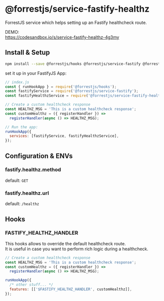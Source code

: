 # @forrestjs/service-fastify-healthz

ForrestJS service which helps setting up an Fastify healthcheck route.  

DEMO:  
https://codesandbox.io/s/service-fastify-healthz-4g3my

## Install & Setup

```bash
npm install --save @forrestjs/hooks @forrestjs/service-fastify @forrestjs/service-fastify-healthz
```

set it up in your FastifyJS App:

```js
// index.js
const { runHookApp } = require('@forrestjs/hooks');
const fastifyService = require('@forrestjs/service-fastify');
const fastifyHealthzService = require('@forrestjs/service-fastify-healthz');

// Create a custom healthcheck response
const HEALTHZ_MSG = 'This is a custom healthcheck response';
const customHealthz = ({ registerHandler }) =>
  registerHandler(async () => HEALTHZ_MSG);

// Run the app:
runHookApp({
  services: [fastifyService, fastifyHealthzService],
});
```

## Configuration & ENVs

### fastify.healthz.method

default: `GET`

### fastify.healthz.url

default: `/healthz`

## Hooks

### FASTIFY_HEALTHZ_HANDLER

This hooks allows to override the default healthcheck route.  
It is useful in case you want to perform rich logic during a healthcheck.

```js
// Create a custom healthcheck response
const HEALTHZ_MSG = 'This is a custom healthcheck response';
const customHealthz = ({ registerHandler }) =>
  registerHandler(async () => HEALTHZ_MSG);

runHookApp({
  /* other stuff... */
  features: [['$FASTIFY_HEALTHZ_HANDLER', customHealthz]],
});
```
